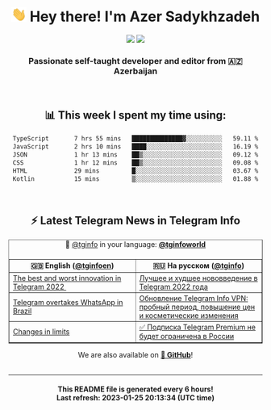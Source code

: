 <div align="center">
	<div>
		<h1>
      <img src="./assets/hi.gif" width="30px"> Hey there! I'm Azer Sadykhzadeh
    </h1>
    <img height="18" src="https://komarev.com/ghpvc/?username=sadykhzadeh&label=Views&color=2081c1&style=flat-square" />
		<a href="https://wakatime.com/@Azer"> <img height="18" src="https://wakatime.com/badge/user/f80ae27a-c328-426f-a381-bc84136e2dd6.svg" /> </a>
    <h3>
      Passionate self-taught developer and editor from 🇦🇿 Azerbaijan
    </h3>
  </div>
  <br>

<h2>📊 This week I spent my time using:</h2>

<!--START_SECTION:waka-->

```text
TypeScript       7 hrs 55 mins   ██████████████▓░░░░░░░░░░   59.11 %
JavaScript       2 hrs 10 mins   ████░░░░░░░░░░░░░░░░░░░░░   16.19 %
JSON             1 hr 13 mins    ██▒░░░░░░░░░░░░░░░░░░░░░░   09.12 %
CSS              1 hr 12 mins    ██▒░░░░░░░░░░░░░░░░░░░░░░   09.08 %
HTML             29 mins         █░░░░░░░░░░░░░░░░░░░░░░░░   03.67 %
Kotlin           15 mins         ▒░░░░░░░░░░░░░░░░░░░░░░░░   01.88 %
```

<!--END_SECTION:waka-->

<br>

<h2>⚡️ Latest Telegram News in Telegram Info</h2>
  <table border>
		<tr>
			<th width="50%">🇬🇧 English (<a href="https://t.me/tginfoen">@tginfoen</a>)</th>
			<th>🇷🇺 На русском (<a href="https://t.me/tginfo">@tginfo</a>)</th>
		</tr>
		<caption>🚩 <a href="https://t.me/tginfo">@tginfo</a> in your language: <a href="https://t.me/tginfoworld"><b>@tginfoworld</b></a><caption/>
  <tr><td><a href="https://t.me/tginfoen/1596">The best and worst innovation in Telegram 2022 ⁠⁠⁠⁠⁠⁠</a></td>
    <td><a href="https://t.me/tginfo/3572">⁠⁠⁠⁠⁠⁠Лучшее и худшее нововведение в Telegram 2022 года</a></td></tr><tr><td><a href="https://t.me/tginfoen/1595">Telegram overtakes WhatsApp in Brazil</a></td>
    <td><a href="https://t.me/tginfo/3571">Обновление Telegram Info VPN: пробный период, повышение цен и косметические изменения</a></td></tr><tr><td><a href="https://t.me/tginfoen/1594">Changes in limits</a></td>
    <td><a href="https://t.me/tginfo/3570">✅ Подписка Telegram Premium не будет ограничена в России</a></td></tr>
</table>
We are also available on <a href="https://github.com/tginfo"><b>🐙 GitHub</b></a>!
</div>

<br>
<hr>
<h4 align="center">This README file is generated <b>every 6 hours</b>!</br>Last refresh: <b>2023-01-25 20:13:34 (UTC time)</b></h4>
